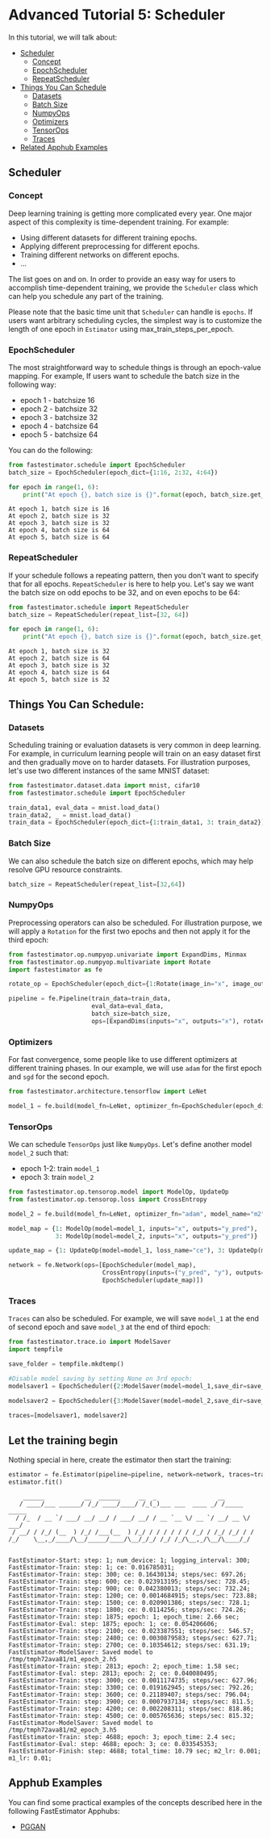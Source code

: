 # Advanced Tutorial 5: Scheduler
In this tutorial, we will talk about:
* [Scheduler](./tutorials/master/advanced/t05_scheduler#ta05scheduler)
    * [Concept](./tutorials/master/advanced/t05_scheduler#ta05concept)
    * [EpochScheduler](./tutorials/master/advanced/t05_scheduler#ta05epoch)
    * [RepeatScheduler](./tutorials/master/advanced/t05_scheduler#ta05repeat)
* [Things You Can Schedule](./tutorials/master/advanced/t05_scheduler#ta05things)
    * [Datasets](./tutorials/master/advanced/t05_scheduler#ta05dataset)
    * [Batch Size](./tutorials/master/advanced/t05_scheduler#ta05batch)
    * [NumpyOps](./tutorials/master/advanced/t05_scheduler#ta05numpy)
    * [Optimizers](./tutorials/master/advanced/t05_scheduler#ta05optimizer)
    * [TensorOps](./tutorials/master/advanced/t05_scheduler#ta05tensor)
    * [Traces](./tutorials/master/advanced/t05_scheduler#ta05trace)
* [Related Apphub Examples](./tutorials/master/advanced/t05_scheduler#ta05apphub)

<a id='ta05scheduler'></a>

## Scheduler

<a id='ta05concept'></a>

### Concept
Deep learning training is getting more complicated every year. One major aspect of this complexity is time-dependent training. For example:

* Using different datasets for different training epochs.
* Applying different preprocessing for different epochs.
* Training different networks on different epochs. 
* ...

The list goes on and on. In order to provide an easy way for users to accomplish time-dependent training, we provide the `Scheduler` class which can help you schedule any part of the training. 

Please note that the basic time unit that `Scheduler` can handle is `epochs`. If users want arbitrary scheduling cycles, the simplest way is to customize the length of one epoch in `Estimator` using max_train_steps_per_epoch.

<a id='ta05epoch'></a>

### EpochScheduler
The most straightforward way to schedule things is through an epoch-value mapping. For example, If users want to schedule the batch size in the following way:

* epoch 1 - batchsize 16
* epoch 2 - batchsize 32
* epoch 3 - batchsize 32
* epoch 4 - batchsize 64
* epoch 5 - batchsize 64

You can do the following:


```python
from fastestimator.schedule import EpochScheduler
batch_size = EpochScheduler(epoch_dict={1:16, 2:32, 4:64})
```


```python
for epoch in range(1, 6):
    print("At epoch {}, batch size is {}".format(epoch, batch_size.get_current_value(epoch)))
```

    At epoch 1, batch size is 16
    At epoch 2, batch size is 32
    At epoch 3, batch size is 32
    At epoch 4, batch size is 64
    At epoch 5, batch size is 64


<a id='ta05repeat'></a>

### RepeatScheduler
If your schedule follows a repeating pattern, then you don't want to specify that for all epochs. `RepeatScheduler` is here to help you. Let's say we want the batch size on odd epochs to be 32, and on even epochs to be 64:


```python
from fastestimator.schedule import RepeatScheduler
batch_size = RepeatScheduler(repeat_list=[32, 64])

for epoch in range(1, 6):
    print("At epoch {}, batch size is {}".format(epoch, batch_size.get_current_value(epoch)))
```

    At epoch 1, batch size is 32
    At epoch 2, batch size is 64
    At epoch 3, batch size is 32
    At epoch 4, batch size is 64
    At epoch 5, batch size is 32


<a id='ta05things'></a>

## Things You Can Schedule:

<a id='ta05dataset'></a>

### Datasets
Scheduling training or evaluation datasets is very common in deep learning. For example, in curriculum learning people will train on an easy dataset first and then gradually move on to harder datasets. For illustration purposes, let's use two different instances of the same MNIST dataset:


```python
from fastestimator.dataset.data import mnist, cifar10
from fastestimator.schedule import EpochScheduler

train_data1, eval_data = mnist.load_data()
train_data2, _ = mnist.load_data()
train_data = EpochScheduler(epoch_dict={1:train_data1, 3: train_data2})
```

<a id='ta05batch'></a>

### Batch Size
We can also schedule the batch size on different epochs, which may help resolve GPU resource constraints.


```python
batch_size = RepeatScheduler(repeat_list=[32,64])
```

<a id='ta05numpy'></a>

### NumpyOps
Preprocessing operators can also be scheduled. For illustration purpose, we will apply a `Rotation` for the first two epochs and then not apply it for the third epoch:


```python
from fastestimator.op.numpyop.univariate import ExpandDims, Minmax
from fastestimator.op.numpyop.multivariate import Rotate
import fastestimator as fe

rotate_op = EpochScheduler(epoch_dict={1:Rotate(image_in="x", image_out="x",limit=30), 3:None})

pipeline = fe.Pipeline(train_data=train_data, 
                       eval_data=eval_data,
                       batch_size=batch_size, 
                       ops=[ExpandDims(inputs="x", outputs="x"), rotate_op, Minmax(inputs="x", outputs="x")])
```

<a id='ta05optimizer'></a>

### Optimizers
For fast convergence, some people like to use different optimizers at different training phases. In our example, we will use `adam` for the first epoch and `sgd` for the second epoch. 


```python
from fastestimator.architecture.tensorflow import LeNet

model_1 = fe.build(model_fn=LeNet, optimizer_fn=EpochScheduler(epoch_dict={1:"adam", 2: "sgd"}), model_name="m1")
```

<a id='ta05tensor'></a>

### TensorOps
We can schedule `TensorOps` just like `NumpyOps`. Let's define another model `model_2` such that:
* epoch 1-2: train `model_1`
* epoch 3: train `model_2`


```python
from fastestimator.op.tensorop.model import ModelOp, UpdateOp
from fastestimator.op.tensorop.loss import CrossEntropy

model_2 = fe.build(model_fn=LeNet, optimizer_fn="adam", model_name="m2")

model_map = {1: ModelOp(model=model_1, inputs="x", outputs="y_pred"), 
             3: ModelOp(model=model_2, inputs="x", outputs="y_pred")}

update_map = {1: UpdateOp(model=model_1, loss_name="ce"), 3: UpdateOp(model=model_2, loss_name="ce")}

network = fe.Network(ops=[EpochScheduler(model_map),
                          CrossEntropy(inputs=("y_pred", "y"), outputs="ce"),
                          EpochScheduler(update_map)])
```

<a id='ta05trace'></a>

### Traces
`Traces` can also be scheduled. For example, we will save `model_1` at the end of second epoch and save `model_3` at the end of third epoch:


```python
from fastestimator.trace.io import ModelSaver
import tempfile

save_folder = tempfile.mkdtemp()

#Disable model saving by setting None on 3rd epoch:
modelsaver1 = EpochScheduler({2:ModelSaver(model=model_1,save_dir=save_folder), 3:None})

modelsaver2 = EpochScheduler({3:ModelSaver(model=model_2,save_dir=save_folder)})

traces=[modelsaver1, modelsaver2]
```

## Let the training begin
Nothing special in here, create the estimator then start the training:


```python
estimator = fe.Estimator(pipeline=pipeline, network=network, traces=traces, epochs=3, log_steps=300)
estimator.fit()
```

        ______           __  ______     __  _                 __            
       / ____/___ ______/ /_/ ____/____/ /_(_)___ ___  ____ _/ /_____  _____
      / /_  / __ `/ ___/ __/ __/ / ___/ __/ / __ `__ \/ __ `/ __/ __ \/ ___/
     / __/ / /_/ (__  ) /_/ /___(__  ) /_/ / / / / / / /_/ / /_/ /_/ / /    
    /_/    \__,_/____/\__/_____/____/\__/_/_/ /_/ /_/\__,_/\__/\____/_/     
                                                                            
    
    FastEstimator-Start: step: 1; num_device: 1; logging_interval: 300; 
    FastEstimator-Train: step: 1; ce: 0.016785031; 
    FastEstimator-Train: step: 300; ce: 0.16430134; steps/sec: 697.26; 
    FastEstimator-Train: step: 600; ce: 0.023913195; steps/sec: 728.45; 
    FastEstimator-Train: step: 900; ce: 0.042380013; steps/sec: 732.24; 
    FastEstimator-Train: step: 1200; ce: 0.0014684915; steps/sec: 723.88; 
    FastEstimator-Train: step: 1500; ce: 0.020901386; steps/sec: 728.1; 
    FastEstimator-Train: step: 1800; ce: 0.0114256; steps/sec: 724.26; 
    FastEstimator-Train: step: 1875; epoch: 1; epoch_time: 2.66 sec; 
    FastEstimator-Eval: step: 1875; epoch: 1; ce: 0.054206606; 
    FastEstimator-Train: step: 2100; ce: 0.023387551; steps/sec: 546.57; 
    FastEstimator-Train: step: 2400; ce: 0.0030879583; steps/sec: 627.71; 
    FastEstimator-Train: step: 2700; ce: 0.10354612; steps/sec: 631.19; 
    FastEstimator-ModelSaver: Saved model to /tmp/tmph72ava81/m1_epoch_2.h5
    FastEstimator-Train: step: 2813; epoch: 2; epoch_time: 1.58 sec; 
    FastEstimator-Eval: step: 2813; epoch: 2; ce: 0.040080495; 
    FastEstimator-Train: step: 3000; ce: 0.0011174735; steps/sec: 627.96; 
    FastEstimator-Train: step: 3300; ce: 0.019162945; steps/sec: 792.26; 
    FastEstimator-Train: step: 3600; ce: 0.21189407; steps/sec: 796.04; 
    FastEstimator-Train: step: 3900; ce: 0.0007937134; steps/sec: 811.5; 
    FastEstimator-Train: step: 4200; ce: 0.002208311; steps/sec: 818.86; 
    FastEstimator-Train: step: 4500; ce: 0.005765636; steps/sec: 815.32; 
    FastEstimator-ModelSaver: Saved model to /tmp/tmph72ava81/m2_epoch_3.h5
    FastEstimator-Train: step: 4688; epoch: 3; epoch_time: 2.4 sec; 
    FastEstimator-Eval: step: 4688; epoch: 3; ce: 0.033545353; 
    FastEstimator-Finish: step: 4688; total_time: 10.79 sec; m2_lr: 0.001; m1_lr: 0.01; 


<a id='ta05apphub'></a>

## Apphub Examples
You can find some practical examples of the concepts described here in the following FastEstimator Apphubs:

* [PGGAN](./examples/master/image_generation/pggan)
